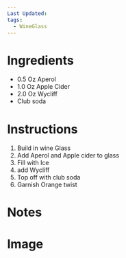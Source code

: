 ```yaml
---
Last Updated: 
tags:
  - WineGlass
---
```


# Ingredients
- 0.5 Oz Aperol
- 1.0 Oz Apple Cider
- 2.0 Oz Wycliff
- Club soda



# Instructions
1. Build in wine Glass
2. Add Aperol and Apple cider to glass
3. Fill with Ice
4. add Wycliff
5. Top off with club soda
6. Garnish Orange twist


# Notes


# Image
